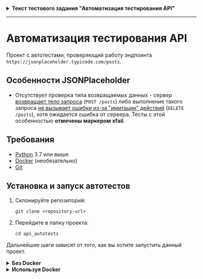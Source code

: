 
<details>
<summary><b>Текст тестового задания "Автоматизация тестирования API"</b></summary>

## Автоматизация тестирования API. Часть 1

Необходимо подготовить проект с автотестами, которые будут проверять работу всех API-эндпоинтов, описанных ниже.


### Технические требования:

- API url https://jsonplaceholder.typicode.com/
- Методы, требующие проверки:
GET /posts, POST /posts, DELETE /posts
- Методы могут принимать параметры userId, id, title, body
- В качестве языка программирования используйте python
- Добавьте в README инструкцию по поднятию проекта
- Используйте библиотеку requests, а также pytest


## Автоматизация тестирования API. Часть 2

Напишите Dockerfile к своему приложению по проверке API-методов из части 1.

### Технические требования:
- добавьте команду запуска в README.

</details>


---


# Автоматизация тестирования API

Проект с автотестами, проверяющий работу эндпоинта `https://jsonplaceholder.typicode.com/posts`.

## Особенности JSONPlaceholder

- Отсутствует проверка типа возвращаемых данных - сервер [возвращает тело запроса](https://github.com/typicode/json-server/blob/master/src/server/router/singular.js#L15-L28) (`POST /posts`) либо выполнение такого запроса [не вызывает ошибки из-за "имитации" действий](https://github.com/typicode/json-server/blob/master/src/server/router/plural.js#L306-L327) (`DELETE /posts`), хотя ожидается ошибка от сервера. Тесты с этой особенностью **отмечены маркером xfail**.

## Требования

- [Python](https://www.python.org/downloads/) 3.7 или выше
- [Docker](https://docs.docker.com/engine/install/) (необязательно)
- [Git](https://git-scm.com/book/ru/v2/Введение-Установка-Git)

## Установка и запуск автотестов

1. Склонируйте репозиторий:

   ```
   git clone <repository-url>
   ```

2. Перейдите в папку проекта:

   ```
   cd api_autotests
   ```

Дальнейшие шаги зависят от того, как вы хотите запустить данный проект.


<details>
  <summary><b>Без Docker</b></summary>

3. Разверните изолированную среду (опционально, но рекомендуется):

   ```
   python -m venv env
   ```

   На Windows:

   ```
   env\Scripts\activate
   ```

   
   На macOS/Linux:
   ```
   source env/bin/activate
   ```

4. Установите требуемые зависимости:

   ```
   pip install -r requirements.txt
   ```

5. Запустите тестирование:

   ```
   pytest
   ```
</details>

<details>
  <summary><b>Используя Docker</b></summary>


3. Соберите образ:

   ```
   docker build -t api-autotests .
   ```

4. Запустите контейнер с данным образом (внимание: `--rm` удалит контейнер после выполнения):

   ```
   docker run --rm api-autotests
   ```

5. Удалите образ если запускать его больше не требуется и все данные собраны (опционально):

   ```
   docker image rm api-autotests
   ```
</details>
